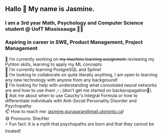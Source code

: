 ## Hallo 👋 My name is Jasmine.
### I am a 3rd year Math, Psychology and Computer Science student @ UofT Mississauga 🦌💫
### Aspiring in career in SWE, Product Management, Project Management
<!--
**jasmineguru/jasmineguru** is a ✨ _special_ ✨ repository because its `README.md` (this file) appears on your GitHub profile.

Here are some ideas to get you started:

🔭 I’m currently working on my Databases and Machine Learning Assignments for now 😭
🌱 I’m currently learning PostgreSQL
👯 I’m looking to collaborate on quite literally anything, I am so open to learn any new technology with anyone from any background!
🤔 I’m looking for help with understanding what convoluted neural networks are and why should I care??
💬 Ask me about when to use Cauchy's Integral Formula or how to differentiate individuals with Anti-Social Personality Disorder and Psychopaths
📫 How to reach me: jasmine1012014g@gmail.com !
😄 Pronouns: She/Her
⚡ Fun fact: It is a myth that psychopaths are born and that they cannot be treated! 
-->
🔭 I’m currently working on ~~my machine learning assignmetn~~ reviewing my Pyhton skills, learning to apply my ML concepts\
🌱 I’m currently learning PostgreSQL and Spline! \
👯 I’m looking to collaborate on quite literally anything, I am open to learning any new technology with anyone from any background! \
🤔 I’m looking for help with understanding what convoluted neural networks are and how to use them ;-; (don't get me started on backpropagation🥲). \
💬 Ask me about when to use Cauchy's Integral Formula or how to differentiate individuals with Anti-Social Personality Disorder and Psychopathy \
📫 How to reach me: jasmine.guruparan@mail.utoronto.ca! \
😄 Pronouns: She/Her \
⚡ Fun fact: It is a myth that psychopaths are born and that they cannot be treated! 
